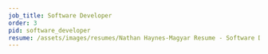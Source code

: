 ```yaml
---
job_title: Software Developer
order: 3
pid: software_developer
resume: /assets/images/resumes/Nathan Haynes-Magyar Resume - Software Developer.pdf
---
```

